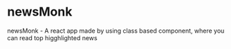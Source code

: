 # newsMonk
 newsMonk - A react app made by using class based component, where you can read top higghlighted news 
